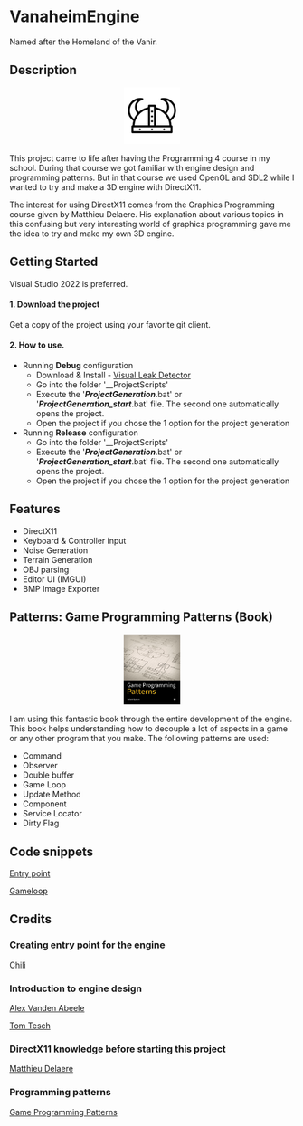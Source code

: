 # VanaheimEngine
Named after the Homeland of the Vanir. 

## Description
<p align="center">
  <img src="ReadMeImages/icon.png" width="100" title="hover text">
</p>
This project came to life after having the Programming 4 course in my school. During that course we got familiar with engine design and programming patterns. But in that course we used OpenGL and SDL2 while I wanted to try and make a 3D engine with DirectX11.

The interest for using DirectX11 comes from the Graphics Programming course given by Matthieu Delaere. His explanation about various topics in this confusing but very interesting world of graphics programming gave me the idea to try and make my own 3D engine.

## Getting Started
Visual Studio 2022 is preferred.
#### 1. Download the project
   Get a copy of the project using your favorite git client.

#### 2. How to use.
  - Running **Debug** configuration
    - Download & Install - [Visual Leak Detector](https://kinddragon.github.io/vld/)
    - Go into the folder '__ProjectScripts'
    - Execute the '___ProjectGeneration___.bat' or '___ProjectGeneration_start___.bat' file. The second one automatically opens the project.
    - Open the project if you chose the 1 option for the project generation
  - Running **Release** configuration
    - Go into the folder '__ProjectScripts'
    - Execute the '___ProjectGeneration___.bat' or '___ProjectGeneration_start___.bat' file. The second one automatically opens the project.
    - Open the project if you chose the 1 option for the project generation

## Features
* DirectX11
* Keyboard & Controller input
* Noise Generation 
* Terrain Generation 
* OBJ parsing 
* Editor UI (IMGUI) 
* BMP Image Exporter

## Patterns: Game Programming Patterns (Book)
<p align="center">
  <img src="ReadMeImages/GameProgrammingPatterns.jpg" width="100" title="hover text">
</p>
I am using this fantastic book through the entire development of the engine. This book helps understanding how to decouple a lot of aspects in a game or any other program that you make. 
The following patterns are used: 

* Command
* Observer
* Double buffer
* Game Loop
* Update Method
* Component
* Service Locator
* Dirty Flag

## Code snippets
[Entry point](https://github.com/SteveVerhoeven/VanaheimEngine/blob/master/DevGame/Main.cpp)

[Gameloop](https://github.com/SteveVerhoeven/VanaheimEngine/blob/master/VanaheimEngine/Game.cpp)

## Credits
### Creating entry point for the engine
[Chili](https://twitter.com/planetchili)

### Introduction to engine design
[Alex Vanden Abeele](https://www.linkedin.com/in/alexvandenabeele/)

[Tom Tesch](https://www.linkedin.com/in/tom-tesch-7999741/)

### DirectX11 knowledge before starting this project
[Matthieu Delaere](https://www.linkedin.com/in/matthieu-delaere/)

### Programming patterns 
[Game Programming Patterns](https://gameprogrammingpatterns.com/)
